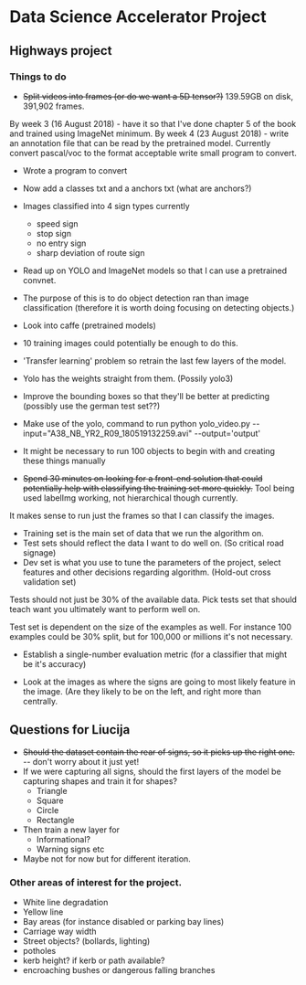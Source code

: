 # Data Science Accelerator Project
## Highways project

### Things to do

* ~~Split videos into frames (or do we want a 5D tensor?)~~ 
139.59GB on disk, 391,902 frames.

By week 3 (16 August 2018) - have it so that I've done chapter 5 of the book and trained using ImageNet minimum.
By week 4 (23 August 2018) - write an annotation file that can be read by the pretrained model. Currently convert pascal/voc to the format acceptable write small program to convert.
* Wrote a program to convert
* Now add a classes txt and a anchors txt (what are anchors?)

* Images classified into 4 sign types currently
    * speed sign
    * stop sign
    * no entry sign
    * sharp deviation of route sign

* Read up on YOLO and ImageNet models so that I can use a pretrained convnet.
* The purpose of this is to do object detection ran than image classification (therefore it is worth doing focusing on detecting objects.)
* Look into caffe (pretrained models)
* 10 training images could potentially be enough to do this.
* 'Transfer learning' problem so retrain the last few layers of the model.
* Yolo has the weights straight from them. (Possily yolo3)
* Improve the bounding boxes so that they'll be better at predicting (possibly use the german test set??)

* Make use of the yolo, command to run
python yolo_video.py --input="A38_NB_YR2_R09_180519132259.avi" --output='output'



* It might be necessary to run 100 objects to begin with and creating these things manually

* ~~Spend 30 minutes on looking for a front-end solution that could potentially help with classifying the training set more quickly.~~ Tool being used labelImg working, not hierarchical though currently.

It makes sense to run just the frames so that I can classify the images.

* Training set is the main set of data that we run the algorithm on.
* Test sets should reflect the data I want to do well on. (So critical road signage)
* Dev set is what you use to tune the parameters of the project, select features and other decisions regarding algorithm. (Hold-out cross validation set)

Tests should not just be 30% of the available data. Pick tests set that should teach want you ultimately want to perform well on.

Test set is dependent on the size of the examples as well. For instance 100 examples could be 30% split, but for 100,000 or millions it's not necessary.

* Establish a single-number evaluation metric (for a classifier that might be it's accuracy)

* Look at the images as where the signs are going to most likely feature in the image. (Are they likely to be on the left, and right more than centrally.

## Questions for Liucija
* ~~Should the dataset contain the rear of signs, so it picks up the right one.~~ -- don't worry about it just yet!
* If we were capturing all signs, should the first layers of the model be capturing shapes and train it for shapes?
    * Triangle
    * Square
    * Circle
    * Rectangle
* Then train a new layer for 
    * Informational?
    * Warning signs etc
* Maybe not for now but for different iteration.



### Other areas of interest for the project.
* White line degradation
* Yellow line
* Bay areas (for instance disabled or parking bay lines)
* Carriage way width
* Street objects? (bollards, lighting)
* potholes
* kerb height? if kerb or path available?
* encroaching bushes or dangerous falling branches
